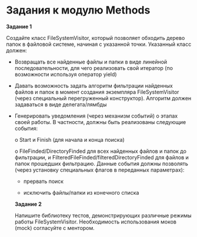 # Задания к модулю Methods

**Задание 1**

Создайте класс FileSystemVisitor, который позволяет обходить дерево папок в файловой системе, начиная с указанной точки. Указанный класс должен:

* Возвращать все найденные файлы и папки в виде линейной последовательности, для чего реализовать свой итератор (по возможности используя оператор yield)

* Давать возможность задать алгоритм фильтрации найденных файлов и папок в момент создания экземпляра FileSystemVisitor (через специальный перегруженный конструктор). Алгоритм должен задаваться в виде делегата/лямбды

* Генерировать уведомления (через механизм событий) о этапах своей работы. В частности, должны быть реализованы следующие события:

   o Start и Finish (для начала и конца поиска)

   o FileFinded/DirectoryFinded для всех найденных файлов и папок до фильтрации, и FilteredFileFinded/filteredDirectoryFinded для файлов и      папок прошедших фильтрацию. Данные события должны позволять (через установку специальных флагов в переданных параметрах):

     * прервать поиск

     * исключить файлы/папки из конечного списка
     
  **Задание 2**   
  
  Напишите библиотеку тестов, демонстрирующих различные режимы работы FileSystemVisitor. Необходимость использования моков (mock) согласуйте с ментором.
